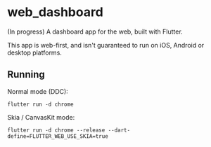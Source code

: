 # web_dashboard

(In progress) A dashboard app for the web, built with Flutter.

This app is web-first, and isn't guaranteed to run on iOS, Android or desktop platforms.

## Running

Normal mode (DDC):

```
flutter run -d chrome
```

Skia / CanvasKit mode:

```
flutter run -d chrome --release --dart-define=FLUTTER_WEB_USE_SKIA=true
```
